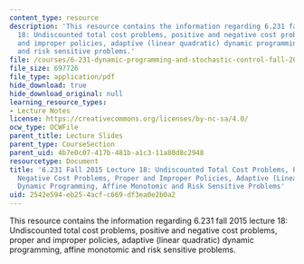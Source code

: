 ```yaml
---
content_type: resource
description: 'This resource contains the information regarding 6.231 fall 2015 lecture
  18: Undiscounted total cost problems, positive and negative cost problems, proper
  and improper policies, adaptive (linear quadratic) dynamic programming, affine monotomic
  and risk sensitive problems.'
file: /courses/6-231-dynamic-programming-and-stochastic-control-fall-2015/2542e594eb254acfc669df3ea0e2b0a2_MIT6_231F15_Lec18.pdf
file_size: 697726
file_type: application/pdf
hide_download: true
hide_download_original: null
learning_resource_types:
- Lecture Notes
license: https://creativecommons.org/licenses/by-nc-sa/4.0/
ocw_type: OCWFile
parent_title: Lecture Slides
parent_type: CourseSection
parent_uid: 4b7e0c07-417b-481b-a1c3-11a80d8c2948
resourcetype: Document
title: '6.231 Fall 2015 Lecture 18: Undiscounted Total Cost Problems, Positive and
  Negative Cost Problems, Proper and Improper Policies, Adaptive (Linear Quadratic)
  Dynamic Programming, Affine Monotomic and Risk Sensitive Problems'
uid: 2542e594-eb25-4acf-c669-df3ea0e2b0a2
---
```

This resource contains the information regarding 6.231 fall 2015 lecture 18: Undiscounted total cost problems, positive and negative cost problems, proper and improper policies, adaptive (linear quadratic) dynamic programming, affine monotomic and risk sensitive problems.